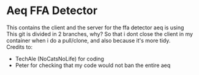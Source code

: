 # Aeq FFA Detector
This contains the client and the server for the ffa detector aeq is using<br>
This git is divided in 2 branches, why? So that i dont close the client in my container when i do a pull/clone, and also because it's more tidy.<br>
Credits to:
- TechAle (NoCatsNoLife) for coding
- Peter for checking that my code would not ban the entire aeq